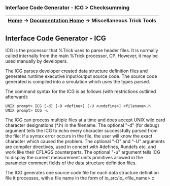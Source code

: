 ### Interface Code Generator - ICG > Checksumming

| [Home](/trick) → [Documentation Home](../Documentation-Home) → Miscellaneous Trick Tools |
|------------------------------------------------------------------|

## Interface Code Generator - ICG

ICG is the processor that %Trick uses to parse header files.  It is normally called
internally from the main %Trick processor, CP.  However, it may be used manually by
developers.

The ICG parses developer created data structure definition files and generates
runtime executive input/output source code.  The source code generated is compiled
into a simulation which uses the types parsed.

The command syntax for the ICG is as follows (with restrictions outlined afterward):

```
UNIX prompt> ICG [-d] [-D <define>] [-U <undefine>] <filename>.h
UNIX prompt> ICG -u
```

The ICG can process multiple files at a
time and does accept UNIX wild card character designations (*.h) in the filename. The
optional "-d" (for debug) argument tells the ICG to echo every character successfully
parsed from the file; if a syntax error occurs in the file, the user will know the exact
character which caused the problem.  The optional "-D" and "-U" arguments are compiler
directives, used in concert with #defines, #undefs etc. and work like their CFLAGS
counterparts.  The optional "-u" argument tells ICG to display the current measurement
units primitives allowed in the parameter comment fields of the data structure definition
files.

The ICG generates one source code file for each data structure definition file it
processes, with a file name in the form of io_src/io_<file_name>.c

